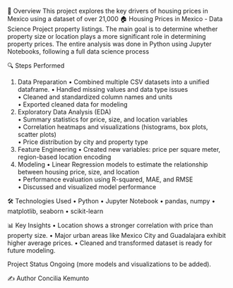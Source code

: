 ﻿📌 Overview
This project explores the key drivers of housing prices in Mexico using a dataset of over 21,000 🏠 Housing Prices in Mexico - Data Science Project
property listings. The main goal is to determine whether property size or location plays a more significant role in determining property prices. The entire analysis was done in Python using Jupyter Notebooks, following a full data science process

🔍 Steps Performed
1. Data Preparation
•    Combined multiple CSV datasets into a unified dataframe.
•    Handled missing values and data type issues  
•    Cleaned and standardized column names and units  
•    Exported cleaned data for modeling  
2. Exploratory Data Analysis (EDA)  
•    Summary statistics for price, size, and location variables  
•    Correlation heatmaps and visualizations (histograms, box plots, scatter plots)  
•    Price distribution by city and property type  
3. Feature Engineering
•    Created new variables: price per square meter, region-based location encoding  
4. Modeling
•    Linear Regression models to estimate the relationship between housing price, size, and location  
•    Performance evaluation using R-squared, MAE, and RMSE  
•    Discussed and visualized model performance  



🛠️ Technologies Used
•    Python
•    Jupyter Notebook
•    pandas, numpy
•    matplotlib, seaborn
•    scikit-learn

📊 Key Insights
•    Location shows a stronger correlation with price than property size.
•    Major urban areas like Mexico City and Guadalajara exhibit higher average prices.
•    Cleaned and transformed dataset is ready for future modeling.

Project Status
Ongoing (more models and visualizations to be added).

✍️ Author
Concilia Kemunto


